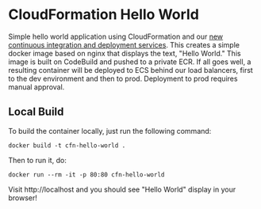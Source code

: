 # CloudFormation Hello World
Simple hello world application using CloudFormation and our [new continuous integration and deployment services](https://github.com/cythral/cfn).  This creates a simple docker image based on nginx that displays the text, "Hello World."  This image is built on CodeBuild and pushed to a private ECR.  If all goes well, a resulting container will be deployed to ECS behind our load balancers, first to the dev environment and then to prod. Deployment to prod requires manual approval.  

## Local Build
To build the container locally, just run the following command:

```shell
docker build -t cfn-hello-world .
```

Then to run it, do:

```shell
docker run --rm -it -p 80:80 cfn-hello-world
```

Visit http://localhost and you should see "Hello World" display in your browser!